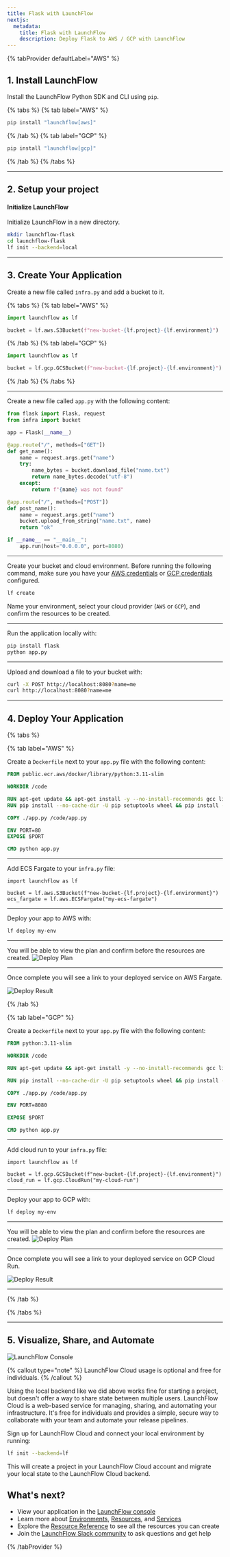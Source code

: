 ```yaml
---
title: Flask with LaunchFlow
nextjs:
  metadata:
    title: Flask with LaunchFlow
    description: Deploy Flask to AWS / GCP with LaunchFlow
---
```


{% tabProvider defaultLabel="AWS" %}

## 1. Install LaunchFlow

Install the LaunchFlow Python SDK and CLI using `pip`.

{% tabs %}
{% tab label="AWS" %}

```bash
pip install "launchflow[aws]"
```

{% /tab %}
{% tab label="GCP" %}

```bash
pip install "launchflow[gcp]"
```

{% /tab %}
{% /tabs %}

---

## 2. Setup your project

#### Initialize LaunchFlow

Initialize LaunchFlow in a new directory.

```bash
mkdir launchflow-flask
cd launchflow-flask
lf init --backend=local
```

---

## 3. Create Your Application

Create a new file called `infra.py` and add a bucket to it.

{% tabs %}
{% tab label="AWS" %}

```python
import launchflow as lf

bucket = lf.aws.S3Bucket(f"new-bucket-{lf.project}-{lf.environment}")
```

{% /tab %}
{% tab label="GCP" %}

```python
import launchflow as lf

bucket = lf.gcp.GCSBucket(f"new-bucket-{lf.project}-{lf.environment}")
```

{% /tab %}
{% /tabs %}

---

Create a new file called `app.py` with the following content:

```python
from flask import Flask, request
from infra import bucket

app = Flask(__name__)

@app.route("/", methods=["GET"])
def get_name():
    name = request.args.get("name")
    try:
        name_bytes = bucket.download_file("name.txt")
        return name_bytes.decode("utf-8")
    except:
        return f"{name} was not found"

@app.route("/", methods=["POST"])
def post_name():
    name = request.args.get("name")
    bucket.upload_from_string("name.txt", name)
    return "ok"

if __name__ == "__main__":
    app.run(host="0.0.0.0", port=8080)
```

---

Create your bucket and cloud environment. Before running the following command, make sure you have your [AWS credentials](/docs/user-guides/aws-authentication) or [GCP credentials](/docs/user-guides/gcp-authentication) configured.

```bash
lf create
```

Name your environment, select your cloud provider (`AWS` or `GCP`), and confirm the resources to be created.

---

Run the application locally with:

```bash
pip install flask
python app.py
```

---

Upload and download a file to your bucket with:

```bash
curl -X POST http://localhost:8080?name=me
curl http://localhost:8080?name=me
```

---

## 4. Deploy Your Application

{% tabs %}

  {% tab label="AWS" %}

Create a `Dockerfile` next to your `app.py` file with the following content:

```Dockerfile
FROM public.ecr.aws/docker/library/python:3.11-slim

WORKDIR /code

RUN apt-get update && apt-get install -y --no-install-recommends gcc libpq-dev && apt-get clean && rm -rf /var/lib/apt/lists/*
RUN pip install --no-cache-dir -U pip setuptools wheel && pip install --no-cache-dir launchflow[aws] flask

COPY ./app.py /code/app.py

ENV PORT=80
EXPOSE $PORT

CMD python app.py
```

---

Add ECS Fargate to your `infra.py` file:

```python,1,4+
import launchflow as lf

bucket = lf.aws.S3Bucket(f"new-bucket-{lf.project}-{lf.environment}")
ecs_fargate = lf.aws.ECSFargate("my-ecs-fargate")
```

---

Deploy your app to AWS with:

```bash
lf deploy my-env
```

---

You will be able to view the plan and confirm before the resources are created.
![Deploy Plan](/images/plan-terminal-aws.png)

---

Once complete you will see a link to your deployed service on AWS Fargate.

![Deploy Result](/images/deploy-terminal-aws.png)


  {% /tab %}

  {% tab label="GCP" %}

Create a `Dockerfile` next to your `app.py` file with the following content:

```Dockerfile
FROM python:3.11-slim

WORKDIR /code

RUN apt-get update && apt-get install -y --no-install-recommends gcc libpq-dev && apt-get clean && rm -rf /var/lib/apt/lists/*

RUN pip install --no-cache-dir -U pip setuptools wheel && pip install --no-cache-dir launchflow[gcp] flask

COPY ./app.py /code/app.py

ENV PORT=8080

EXPOSE $PORT

CMD python app.py
```

---

Add cloud run to your `infra.py` file:

```python,1,4+
import launchflow as lf

bucket = lf.gcp.GCSBucket(f"new-bucket-{lf.project}-{lf.environment}")
cloud_run = lf.gcp.CloudRun("my-cloud-run")
```

---

Deploy your app to GCP with:

```bash
lf deploy my-env
```

---

You will be able to view the plan and confirm before the resources are created.
![Deploy Plan](/images/plan-terminal.png)

---

Once complete you will see a link to your deployed service on GCP Cloud Run.

![Deploy Result](/images/deploy-terminal.png)

---
  {% /tab %}

{% /tabs %}

---

## 5. Visualize, Share, and Automate

![LaunchFlow Console](/images/console.png)

{% callout type="note" %}
LaunchFlow Cloud usage is optional and free for individuals.
{% /callout %}

 Using the local backend like we did above works fine for starting a project, but doesn't offer a way to share state between multiple users. LaunchFlow Cloud is a web-based service for managing, sharing, and automating your infrastructure. It's free for individuals and provides a simple, secure way to collaborate with your team and automate your release pipelines.

Sign up for LaunchFlow Cloud and connect your local environment by running:

```bash
lf init --backend=lf
```

This will create a project in your LaunchFlow Cloud account and migrate your local state to the LaunchFlow Cloud backend.

## What's next?

- View your application in the [LaunchFlow console](https://console.launchflow.com)
- Learn more about [Environments](/docs/concepts/environments), [Resources](/docs/concepts/resources), and [Services](/docs/concepts/services)
- Explore the [Resource Reference](/docs/reference/resources) to see all the resources you can create
- Join the [LaunchFlow Slack community](https://join.slack.com/t/launchflowusers/shared_invite/zt-2pc3o5cbq-HZrMzlZXW2~Xs1CABbgPKQ) to ask questions and get help

<!-- - Checkout out our [example applications](/examples) to see even more way to use LaunchFlow. -->

{% /tabProvider %}
